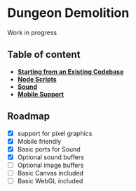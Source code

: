 # Dungeon Demolition

Work in progress

## Table of content

* [**Starting from an Existing Codebase**](docs/MigrateExistingCode.md)
* [**Node Scripts**](docs/Scripts.md)
* [**Sound**](docs/Sound.md)
* [**Mobile Support**](docs/MobileSupport.md)


## Roadmap

- [x] support for pixel graphics
- [x] Mobile friendly
- [x] Basic ports for Sound
- [x] Optional sound buffers
- [ ] Optional image buffers
- [ ] Basic Canvas included
- [ ] Basic WebGL included